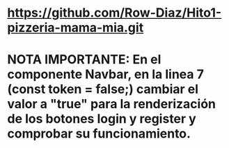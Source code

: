 # https://github.com/Row-Diaz/Hito1-pizzeria-mama-mia.git



# NOTA IMPORTANTE: En el componente Navbar, en la linea 7 (const token = false;) cambiar el valor a "true" para la renderización de los botones login y register y comprobar su funcionamiento. 


